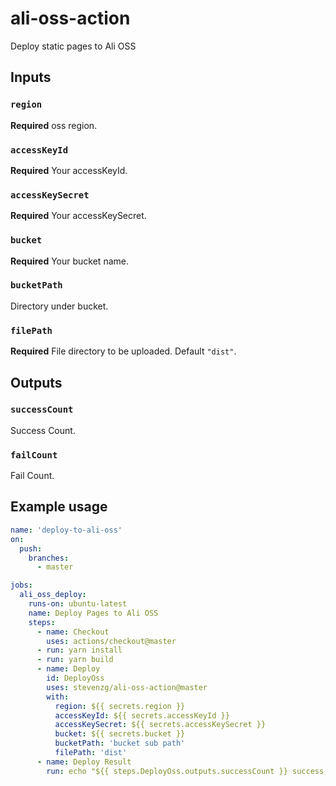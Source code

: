 # ali-oss-action

Deploy static pages to Ali OSS

## Inputs

### `region`

**Required** oss region.

### `accessKeyId`

**Required** Your accessKeyId.

### `accessKeySecret`

**Required** Your accessKeySecret.

### `bucket`

**Required** Your bucket name.

### `bucketPath`

Directory under bucket.

### `filePath`

**Required** File directory to be uploaded. Default `"dist"`.

## Outputs

### `successCount`

Success Count.

### `failCount`

Fail Count.

## Example usage

```yaml
name: 'deploy-to-ali-oss'
on:
  push:
    branches:
      - master

jobs:
  ali_oss_deploy:
    runs-on: ubuntu-latest
    name: Deploy Pages to Ali OSS
    steps:
      - name: Checkout
        uses: actions/checkout@master
      - run: yarn install
      - run: yarn build
      - name: Deploy
        id: DeployOss
        uses: stevenzg/ali-oss-action@master
        with:
          region: ${{ secrets.region }}
          accessKeyId: ${{ secrets.accessKeyId }}
          accessKeySecret: ${{ secrets.accessKeySecret }}
          bucket: ${{ secrets.bucket }}
          bucketPath: 'bucket sub path'
          filePath: 'dist'
      - name: Deploy Result
        run: echo "${{ steps.DeployOss.outputs.successCount }} success, ${{ steps.DeployOss.outputs.failCount }} fail."
```
